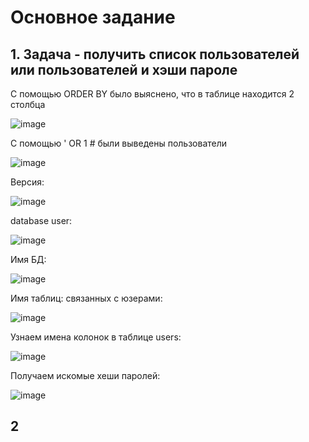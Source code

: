 # Основное задание

## 1. Задача - получить список пользователей или пользователей и хэши пароле

С помощью ORDER BY было выяснено, что в таблице находится 2 столбца

![image](https://github.com/Kcchernikov/information_security/assets/80039707/1cb0ea9b-6b00-4b6c-a02b-7872cbd275b8)

С помощью ' OR 1 # были выведены пользователи

![image](https://github.com/Kcchernikov/information_security/assets/80039707/1bf1c658-5507-4362-899d-783cbf2cb1da)

Версия:

![image](https://github.com/Kcchernikov/information_security/assets/80039707/1dc436ff-7ab9-408d-9fae-815d308ec6e6)

database user:

![image](https://github.com/Kcchernikov/information_security/assets/80039707/1c614640-3116-4c2f-8eb8-e930df07e6e0)

Имя БД:

![image](https://github.com/Kcchernikov/information_security/assets/80039707/701208a7-bf36-4ba7-8a49-c2a4ccce7a9f)

Имя таблиц: связанных с юзерами:

![image](https://github.com/Kcchernikov/information_security/assets/80039707/23cd19b8-b9d3-4a39-8ab1-023bc29a9ce1)

Узнаем имена колонок в таблице users:

![image](https://github.com/Kcchernikov/information_security/assets/80039707/64dd9059-9c57-4095-b336-06de6ac768f9)

Получаем искомые хеши паролей:

![image](https://github.com/Kcchernikov/information_security/assets/80039707/b8227344-4fa1-4087-b3b6-33d022ef0cd3)

## 2
